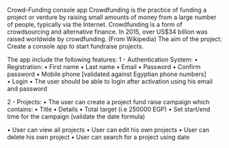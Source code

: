 Crowd-Funding console app 
Crowdfunding is the practice of funding a project or venture by raising small amounts of money from a large number of people, typically via the Internet. 
Crowdfunding is a form of crowdsourcing and alternative finance. In 2015, over US$34 billion was raised worldwide by crowdfunding. (From Wikipedia) 
The aim of the project: Create a console app to start fundraise projects.

The app include the following features: 
1 - Authentication System: 
  • Registration: 
      • First name 
      • Last name 
      • Email 
      • Password 
      • Confirm password 
      • Mobile phone [validated against Egyptian phone numbers]   
  • Login 
      • The user should be able to login after activation using his email and password  
      
2 - Projects: 
  • The user can create a project fund raise campaign which contains: 
      •  Title 
      • Details 
      • Total target (i.e 250000 EGP) 
      • Set start/end time for the campaign (validate the date formula)

  • User can view all projects 
  • User can edit his own projects 
  • User can delete his own project 
  • User can search for a project using date 
